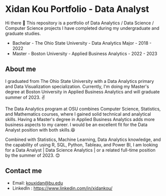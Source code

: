 # Xidan Kou Portfolio - Data Analyst

Hi there :wave: 
This repository is a portfolio of Data Analytics / Data Science / Computer Science projects I have completed during my undergraduate and graduate studies. 
* Bachelar - The Ohio State University - Data Analytics Major - 2018 - 2022
* Master - Boston University - Applied Business Analytics - 2022 - 2023 

## About me 
I graduated from The Ohio State University with a Data Analytics primary and Data Visualization specialization. Currently, I'm doing my Master's degree at Boston University in Applied Business Analytics and will graduate summer of 2023. :v:

The Data Analytics program at OSU combines Computer Science, Statistics, and Mathematics courses, where I gained solid technical and analytical skills. Having a Master's degree in Applied Business Analytics adds more business aspects to my career. I would be an excellent fit for the Data Analyst position with both skills.:satisfied:

Combined with Statistics, Machine Learning, Data Analytics knowledge, and the capability of using R, SQL, Python, Tableau, and Power BI, I am looking for a Data Analyst | Data Science Analytics | or a related full-time position by the summer of 2023. 	:blush:

## Contact me
* Email: kouxidan@bu.edu
* LinkedIn : https://www.linkedin.com/in/xidankou/
